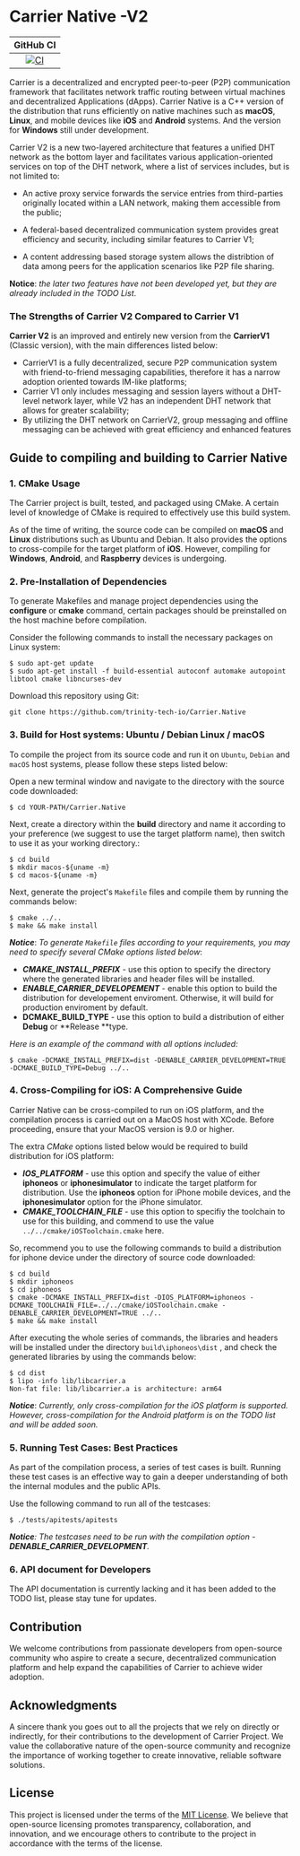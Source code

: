 # Carrier Native -V2

|GitHub CI|
|:-:|
|[![CI](https://github.com/trinity-tech-io/Carrier.Native/actions/workflows/cmake.yml/badge.svg)](https://github.com/trinity-tech-io/Carrier.Native/actions/workflows/cmake.yml)|

Carrier is a decentralized and encrypted peer-to-peer (P2P)  communication framework that facilitates network traffic routing between virtual machines and decentralized Applications (dApps).  Carrier Native is a C++ version of the distribution that runs efficiently on native machines such as **macOS**, **Linux**, and mobile devices like **iOS** and **Android** systems. And the version for **Windows** still under  development.

Carrier V2 is a new two-layered architecture that features a unified DHT network as the bottom layer and facilitates various application-oriented services on top of the DHT network, where a list of services includes, but is not limited to:

- An active proxy service forwards the service entries from third-parties originally located within a LAN network, making them accessible from the public;

- A federal-based decentralized communication system provides great efficiency and security, including similar features to Carrier V1;
- A content addressing based storage system allows the distribtion of data among peers for the application scenarios like P2P file sharing.

**Notice**:  *the later two features have not been developed yet, but they are already included in the TODO List*.



### The Strengths of Carrier V2 Compared to Carrier V1

**Carrier V2** is an improved and entirely new version from the **CarrierV1** (Classic version), with the main differences listed below:

- CarrierV1 is a fully decentralized, secure P2P  communication system with friend-to-friend messaging capabilities, therefore it has a narrow adoption oriented towards IM-like platforms;
- Carrier V1 only includes messaging and session layers without a DHT-level network layer, while V2 has an independent DHT network that allows for greater scalability;
- By utilizing the DHT network on CarrierV2, group messaging and offline messaging can be achieved with great efficiency and enhanced features



## Guide to compiling and building to Carrier Native

### 1. CMake Usage

The Carrier project is built, tested, and packaged using CMake. A certain level of knowledge of CMake is required to effectively use this build system.

As of the time of writing, the source code can be compiled on **macOS** and **Linux** distributions such as Ubuntu and Debian. It also provides the options to cross-compile for the target platform of **iOS**. However, compiling for **Windows**, **Android**, and **Raspberry** devices is undergoing.

### 2. Pre-Installation of Dependencies

To generate Makefiles and manage project dependencies using the **configure** or **cmake** command, certain packages should be preinstalled on the host machine before compilation.

Consider the following commands to install the necessary packages on Linux system:

```shell
$ sudo apt-get update
$ sudo apt-get install -f build-essential autoconf automake autopoint libtool cmake libncurses-dev
```

Download this repository using Git:

```
git clone https://github.com/trinity-tech-io/Carrier.Native
```

### 3. Build for Host systems: Ubuntu / Debian Linux / macOS

To compile the project from its source code and run it on `Ubuntu`, `Debian` and `macOS` host systems, please follow these steps listed below:

Open a new terminal window and navigate to the directory with the source code downloaded:

```shell
$ cd YOUR-PATH/Carrier.Native
```

Next, create a directory within the **build** directory and name it according to your preference (we suggest to use the target platform name), then switch to use it as your working directory.:

```shell
$ cd build
$ mkdir macos-${uname -m}
$ cd macos-${uname -m}
```

Next, generate the project's `Makefile` files and compile them by running the commands below:

```shell
$ cmake ../..
$ make && make install
```

***Notice***: *To generate `Makefile` files according to your requirements, you may need to specify several CMake options listed below*:

- ***CMAKE_INSTALL_PREFIX*** - use this option to specify the directory where the generated libraries and header files will be installed.
- ***ENABLE_CARRIER_DEVELOPEMENT*** -  enable this option to build the distribution for developement enviroment. Otherwise, it will build for production enviroment by default.
- **DCMAKE_BUILD_TYPE**  - use this option to build a distribution of either **Debug** or **Release **type.

*Here is an example of the command with all options included:*

```shell
$ cmake -DCMAKE_INSTALL_PREFIX=dist -DENABLE_CARRIER_DEVELOPMENT=TRUE -DCMAKE_BUILD_TYPE=Debug ../..
```

### 4. Cross-Compiling for iOS: A Comprehensive Guide

Carrier Native can be cross-compiled to run on iOS platform, and the compilation process is carried out on a MacOS host with XCode. Before proceeding, ensure that your MacOS version is 9.0 or higher.

The extra *CMake* options listed below would be required to build distribution for iOS platform:

- ***IOS_PLATFORM*** - use this option and specify the value of either **iphoneos** or **iphonesimulator** to indicate the target platform for distribution. Use the **iphoneos** option for iPhone mobile devices, and  the **iphonesimulator** option for the iPhone simulator.
- ***CMAKE_TOOLCHAIN_FILE*** - use this option to specifiy the toolchain to use for this building, and commend to use the value `../../cmake/iOSToolchain.cmake` here.

So, recommend you to use the following commands to build a distribution for iphone device under the directory of source code downloaded:

```shell
$ cd build
$ mkdir iphoneos
$ cd iphoneos
$ cmake -DCMAKE_INSTALL_PREFIX=dist -DIOS_PLATFORM=iphoneos -DCMAKE_TOOLCHAIN_FILE=../../cmake/iOSToolchain.cmake -DENABLE_CARRIER_DEVELOPMENT=TRUE ../..
$ make && make install
```

After executing the whole series of commands, the libraries and headers will be installed under the directory  `build\iphoneos\dist` , and check the generated libraries by using the commands below:

```shell
$ cd dist
$ lipo -info lib/libcarrier.a
Non-fat file: lib/libcarrier.a is architecture: arm64
```

***Notice***: *Currently, only cross-compilation for the iOS platform is supported. However, cross-compilation for the Android platform is on the TODO list and will be added soon.*

### 5. Running Test Cases: Best Practices

As part of the compilation process, a series of test cases is built. Running these test cases is an effective way to gain a deeper understanding of both the internal modules and the public APIs.

Use the following command to run all of the testcases:

```shell
$ ./tests/apitests/apitests
```

***Notice**: The testcases need to be run with the compilation option -**DENABLE_CARRIER_DEVELOPMENT**.*

### 6.  API document for Developers

The API documentation is currently lacking and it has been added to the TODO list, please stay tune for updates.


## Contribution

We welcome contributions from passionate developers from open-source community who aspire to create a secure, decentralized communication platform and help expand the capabilities of Carrier to achieve wider adoption.

## Acknowledgments

A sincere thank you goes out to all the projects that we rely on directly or indirectly, for their contributions to the development of Carrier Project. We value the collaborative nature of the open-source community and recognize the importance of working together to create innovative, reliable software solutions.

## License

This project is licensed under the terms of the [MIT License](https://github.com/trinity-tech-io/Carrier.Native/blob/master/LICENSE). We believe that open-source licensing  promotes transparency, collaboration, and innovation, and we encourage others to contribute to the project in accordance with the terms of the license.
